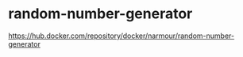 # random-number-generator

https://hub.docker.com/repository/docker/narmour/random-number-generator
